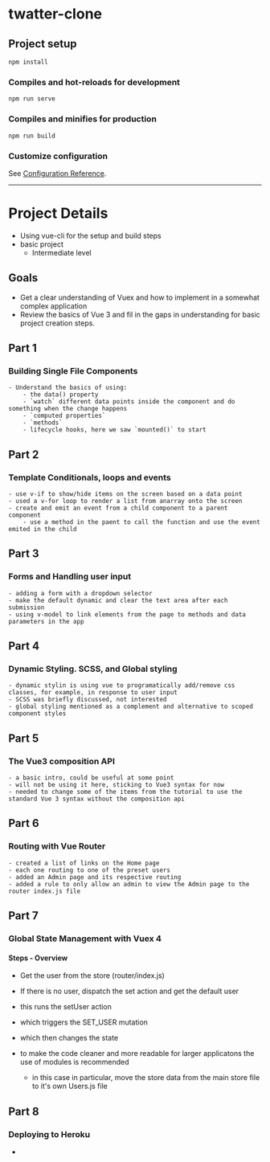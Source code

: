 # twatter-clone

## Project setup
```
npm install
```

### Compiles and hot-reloads for development
```
npm run serve
```

### Compiles and minifies for production
```
npm run build
```

### Customize configuration
See [Configuration Reference](https://cli.vuejs.org/config/).


---------------------------------------------------------------------------

# Project Details

- Using vue-cli for the setup and build steps
- basic project
	- Intermediate level


## Goals

* Get a clear understanding of Vuex and how to implement in a somewhat complex application
* Review the basics of Vue 3 and fil in the gaps in understanding for basic project creation steps.


## Part 1

### Building Single File Components
	- Understand the basics of using:
		- the data() property
		- `watch` different data points inside the component and do something when the change happens
		- `computed properties`
		- `methods`
		- lifecycle hooks, here we saw `mounted()` to start


## Part 2

### Template Conditionals, loops and events

	- use v-if to show/hide items on the screen based on a data point
	- used a v-for loop to render a list from anarray onto the screen
	- create and emit an event from a child component to a parent component
		- use a method in the paent to call the function and use the event emited in the child


## Part 3

### Forms and Handling user input

	- adding a form with a dropdown selector
	- make the default dynamic and clear the text area after each submission
	- using v-model to link elements from the page to methods and data parameters in the app


## Part 4 

### Dynamic Styling. SCSS, and Global styling

	- dynamic stylin is using vue to programatically add/remove css classes, for example, in response to user input
	- SCSS was briefly discussed, not interested
	- global styling mentioned as a complement and alternative to scoped component styles


## Part 5

### The Vue3 composition API

	- a basic intro, could be useful at some point
	- will not be using it here, sticking to Vue3 syntax for now
	- needed to change some of the items from the tutorial to use the standard Vue 3 syntax without the composition api


## Part 6

### Routing with Vue Router

	- created a list of links on the Home page
	- each one routing to one of the preset users
	- added an Admin page and its respective routing
	- added a rule to only allow an admin to view the Admin page to the router index.js file



## Part 7

### Global State Management with Vuex 4

#### Steps - Overview

* Get the user from the store (router/index.js)
* If there is no user, dispatch the set action and get the default user
* this runs the setUser action
* which triggers the SET_USER mutation
* which then changes the state

* to make the code cleaner and more readable for larger applicatons the use of modules is recommended
	- in this case in particular, move the store data from the main store file to it's own Users.js file


## Part 8

### Deploying to Heroku

- 